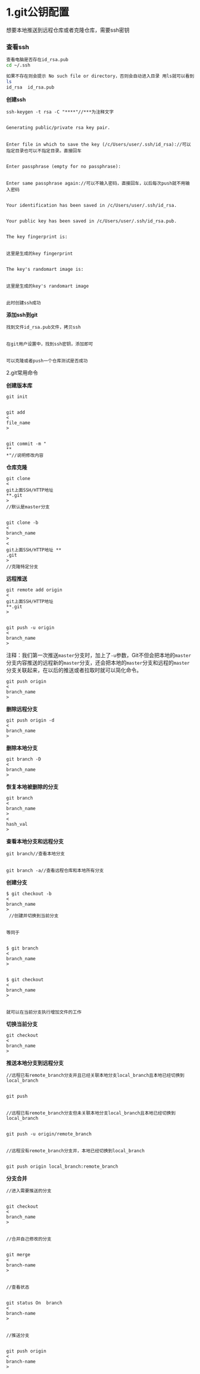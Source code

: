 # 1.git公钥配置

想要本地推送到远程仓库或者克隆仓库，需要ssh密钥

### **查看ssh**

```bash
查看电脑是否存在id_rsa.pub
cd ~/.ssh

如果不存在则会提示 No such file or directory，否则会自动进入目录 用ls就可以看到
ls
id_rsa  id_rsa.pub
```

**创建ssh**

```
ssh-keygen -t rsa -C "****"//***为注释文字


Generating public/private rsa key pair.


Enter file in which to save the key (/c/Users/user/.ssh/id_rsa)://可以指定目录也可以不指定目录。直接回车


Enter passphrase (empty for no passphrase):


Enter same passphrase again://可以不输入密码，直接回车，以后每次push就不用输入密码


Your identification has been saved in /c/Users/user/.ssh/id_rsa.


Your public key has been saved in /c/Users/user/.ssh/id_rsa.pub.


The key fingerprint is:


这里是生成的key fingerprint


The key's randomart image is:


这里是生成的key's randomart image


此时创建ssh成功
```

**添加ssh到git**

```
找到文件id_rsa.pub文件，拷贝ssh


在git用户设置中，找到ssh密钥，添加即可


可以克隆或者push一个仓库测试是否成功
```

2.git常用命令

**创建版本库**

```
git init


git add 
<
file_name
>


git commit -m "
**
*"//说明修改内容
```

**仓库克隆**

```
git clone 
<
git上面SSH/HTTP地址 
**.git
>
//默认是master分支


git clone -b 
<
branch_name
>
<
git上面SSH/HTTP地址 **
.git
>
//克隆特定分支
```

**远程推送**

```
git remote add origin 
<
git上面SSH/HTTP地址 
**.git
>


git push -u origin 
<
branch_name
>
```

注释：我们第一次推送`master`分支时，加上了`-u`参数，Git不但会把本地的`master`分支内容推送的远程新的`master`分支，还会把本地的`master`分支和远程的`master`分支关联起来，在以后的推送或者拉取时就可以简化命令。

```
git push origin 
<
branch_name
>
```

**删除远程分支**

```
git push origin -d 
<
branch_name
>
```

**删除本地分支**

```
git branch -D 
<
branch_name
>
```

**恢复本地被删除的分支**

```
git branch 
<
branch_name
>
<
hash_val
>
```

**查看本地分支和远程分支**

```
git branch//查看本地分支


git branch -a//查看远程仓库和本地所有分支
```

**创建分支**

```
$ git checkout -b 
<
branch_name
>
 //创建并切换到当前分支


等同于


$ git branch 
<
branch_name
>


$ git checkout 
<
branch_name
>


就可以在当前分支执行增加文件的工作
```

**切换当前分支**

```
git checkout 
<
branch_name
>
```

**推送本地分支到远程分支**

```
//远程已有remote_branch分支并且已经关联本地分支local_branch且本地已经切换到local_branch


git push


//远程已有remote_branch分支但未关联本地分支local_branch且本地已经切换到local_branch


git push -u origin/remote_branch


//远程没有remote_branch分支并，本地已经切换到local_branch


git push origin local_branch:remote_branch
```

**分支合并**

```
//进入需要推送的分支


git checkout 
<
branch_name
>


//合并自己修改的分支


git merge 
<
branch-name
>


//查看状态


git status On  branch 
<
branch-name
>


//推送分支


git push origin 
<
branch-name
>
```

  



